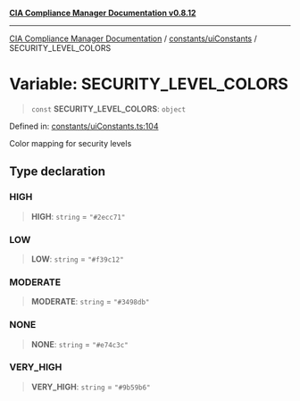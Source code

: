 [**CIA Compliance Manager Documentation v0.8.12**](../../../README.md)

***

[CIA Compliance Manager Documentation](../../../modules.md) / [constants/uiConstants](../README.md) / SECURITY\_LEVEL\_COLORS

# Variable: SECURITY\_LEVEL\_COLORS

> `const` **SECURITY\_LEVEL\_COLORS**: `object`

Defined in: [constants/uiConstants.ts:104](https://github.com/Hack23/cia-compliance-manager/blob/e7811142a771ec75716a7ce3a0d60f18cb91cd06/src/constants/uiConstants.ts#L104)

Color mapping for security levels

## Type declaration

### HIGH

> **HIGH**: `string` = `"#2ecc71"`

### LOW

> **LOW**: `string` = `"#f39c12"`

### MODERATE

> **MODERATE**: `string` = `"#3498db"`

### NONE

> **NONE**: `string` = `"#e74c3c"`

### VERY\_HIGH

> **VERY\_HIGH**: `string` = `"#9b59b6"`
